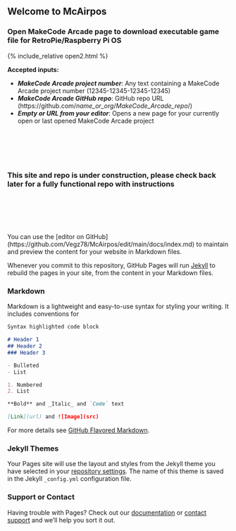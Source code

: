## Welcome to McAirpos

### Open MakeCode Arcade page to download executable game file for RetroPie/Raspberry Pi OS

{% include_relative open2.html %}

**Accepted inputs:**
- _**MakeCode Arcade project number**_: Any text containing a MakeCode Arcade project number (12345-12345-12345-12345)
- _**MakeCode Arcade GitHub repo**_: GitHub repo URL (https:<span>//</span>github<span>.</span>com/_name_or_org_/_MakeCode_Arcade_repo_/)
- _**Empty or URL from your editor**_: Opens a new page for your currently open or last opened MakeCode Arcade project 

<br>
<br>
<br>
<br>

### This site and repo is under construction, please check back later for a fully functional repo with instructions

<br>
<br>
<br>
<br>
<br>
You can use the [editor on GitHub](https://github.com/Vegz78/McAirpos/edit/main/docs/index.md) to maintain and preview the content for your website in Markdown files.

Whenever you commit to this repository, GitHub Pages will run [Jekyll](https://jekyllrb.com/) to rebuild the pages in your site, from the content in your Markdown files.

### Markdown

Markdown is a lightweight and easy-to-use syntax for styling your writing. It includes conventions for

```markdown
Syntax highlighted code block

# Header 1
## Header 2
### Header 3

- Bulleted
- List

1. Numbered
2. List

**Bold** and _Italic_ and `Code` text

[Link](url) and ![Image](src)
```

For more details see [GitHub Flavored Markdown](https://guides.github.com/features/mastering-markdown/).

### Jekyll Themes

Your Pages site will use the layout and styles from the Jekyll theme you have selected in your [repository settings](https://github.com/Vegz78/McAirpos/settings). The name of this theme is saved in the Jekyll `_config.yml` configuration file.

### Support or Contact

Having trouble with Pages? Check out our [documentation](https://docs.github.com/categories/github-pages-basics/) or [contact support](https://github.com/contact) and we’ll help you sort it out.
